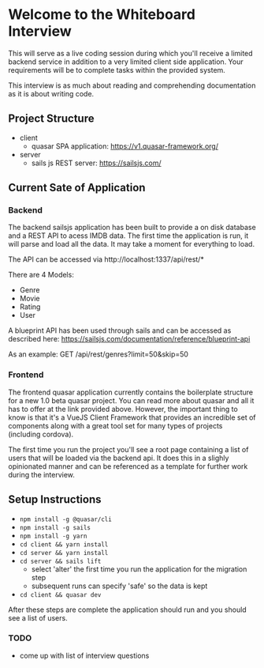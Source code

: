 # Welcome to the Whiteboard Interview

This  will serve as a live coding session during which you'll receive a limited backend service in addition to a very limited client side application. Your requirements will be to complete tasks within the provided system.

This interview is as much about reading and comprehending documentation as it is about writing code. 

## Project Structure
* client
  * quasar SPA application: https://v1.quasar-framework.org/
* server
  * sails js REST server: https://sailsjs.com/

## Current Sate of Application

### Backend

The backend sailsjs application has been built to provide a on disk database and a REST API to acess IMDB data. The first time the application is run, it will parse and load all the data. It may take a moment for everything to load. 

The API can be accessed via http://localhost:1337/api/rest/*

There are 4 Models:
* Genre
* Movie
* Rating
* User

A blueprint API has been used through sails and can be accessed as described here: https://sailsjs.com/documentation/reference/blueprint-api

As an example: GET /api/rest/genres?limit=50&skip=50

### Frontend

The frontend quasar application currently contains the boilerplate structure for a new 1.0 beta quasar project. You can read more about quasar and all it has to offer at the link provided above. However, the important thing to know is that it's a VueJS Client Framework that provides an incredible set of components along with a great tool set for many types of projects (including cordova). 

The first time you run the project you'll see a root page containing a list of users that will be loaded via the backend api. It does this in a slighly opinionated manner and can be referenced as a template for further work during the interview. 

## Setup Instructions

* `npm install -g @quasar/cli`
* `npm install -g sails`
* `npm install -g yarn`
* `cd client && yarn install`
* `cd server && yarn install`
* `cd server && sails lift`
  * select 'alter' the first time you run the application for the migration step
  * subsequent runs can specify 'safe' so the data is kept
* `cd client && quasar dev`

After these steps are complete the application should run and you should see a list of users. 

### TODO
* come up with list of interview questions